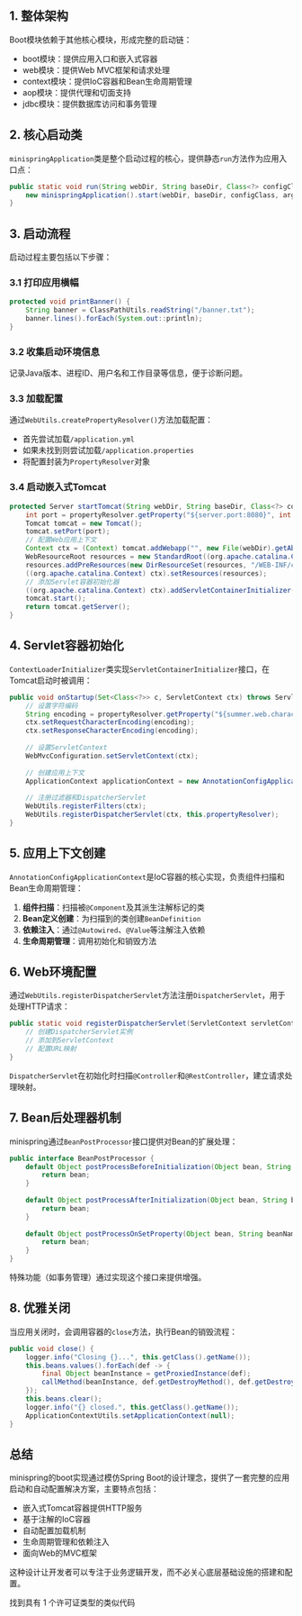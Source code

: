 
## 1. 整体架构

Boot模块依赖于其他核心模块，形成完整的启动链：
- boot模块：提供应用入口和嵌入式容器
- web模块：提供Web MVC框架和请求处理
- context模块：提供IoC容器和Bean生命周期管理
- aop模块：提供代理和切面支持
- jdbc模块：提供数据库访问和事务管理

## 2. 核心启动类

`minispringApplication`类是整个启动过程的核心，提供静态`run`方法作为应用入口点：

```java
public static void run(String webDir, String baseDir, Class<?> configClass, String... args) throws Exception {
    new minispringApplication().start(webDir, baseDir, configClass, args);
}
```

## 3. 启动流程

启动过程主要包括以下步骤：

### 3.1 打印应用横幅
```java
protected void printBanner() {
    String banner = ClassPathUtils.readString("/banner.txt");
    banner.lines().forEach(System.out::println);
}
```

### 3.2 收集启动环境信息
记录Java版本、进程ID、用户名和工作目录等信息，便于诊断问题。

### 3.3 加载配置
通过`WebUtils.createPropertyResolver()`方法加载配置：
- 首先尝试加载`/application.yml`
- 如果未找到则尝试加载`/application.properties`
- 将配置封装为`PropertyResolver`对象

### 3.4 启动嵌入式Tomcat
```java
protected Server startTomcat(String webDir, String baseDir, Class<?> configClass, PropertyResolver propertyResolver) throws Exception {
    int port = propertyResolver.getProperty("${server.port:8080}", int.class);
    Tomcat tomcat = new Tomcat();
    tomcat.setPort(port);
    // 配置Web应用上下文
    Context ctx = (Context) tomcat.addWebapp("", new File(webDir).getAbsolutePath());
    WebResourceRoot resources = new StandardRoot((org.apache.catalina.Context) ctx);
    resources.addPreResources(new DirResourceSet(resources, "/WEB-INF/classes", new File(baseDir).getAbsolutePath(), "/"));
    ((org.apache.catalina.Context) ctx).setResources(resources);
    // 添加Servlet容器初始化器
    ((org.apache.catalina.Context) ctx).addServletContainerInitializer(new ContextLoaderInitializer(configClass, propertyResolver), Set.of());
    tomcat.start();
    return tomcat.getServer();
}
```

## 4. Servlet容器初始化

`ContextLoaderInitializer`类实现`ServletContainerInitializer`接口，在Tomcat启动时被调用：

```java
public void onStartup(Set<Class<?>> c, ServletContext ctx) throws ServletException {
    // 设置字符编码
    String encoding = propertyResolver.getProperty("${summer.web.character-encoding:UTF-8}");
    ctx.setRequestCharacterEncoding(encoding);
    ctx.setResponseCharacterEncoding(encoding);
    
    // 设置ServletContext
    WebMvcConfiguration.setServletContext(ctx);
    
    // 创建应用上下文
    ApplicationContext applicationContext = new AnnotationConfigApplicationContext(this.configClass, this.propertyResolver);
    
    // 注册过滤器和DispatcherServlet
    WebUtils.registerFilters(ctx);
    WebUtils.registerDispatcherServlet(ctx, this.propertyResolver);
}
```

## 5. 应用上下文创建

`AnnotationConfigApplicationContext`是IoC容器的核心实现，负责组件扫描和Bean生命周期管理：

1. **组件扫描**：扫描被`@Component`及其派生注解标记的类
2. **Bean定义创建**：为扫描到的类创建`BeanDefinition`
3. **依赖注入**：通过`@Autowired`、`@Value`等注解注入依赖
4. **生命周期管理**：调用初始化和销毁方法

## 6. Web环境配置

通过`WebUtils.registerDispatcherServlet`方法注册`DispatcherServlet`，用于处理HTTP请求：

```java
public static void registerDispatcherServlet(ServletContext servletContext, PropertyResolver propertyResolver) {
    // 创建DispatcherServlet实例
    // 添加到ServletContext
    // 配置URL映射
}
```

`DispatcherServlet`在初始化时扫描`@Controller`和`@RestController`，建立请求处理映射。

## 7. Bean后处理器机制

minispring通过`BeanPostProcessor`接口提供对Bean的扩展处理：

```java
public interface BeanPostProcessor {
    default Object postProcessBeforeInitialization(Object bean, String beanName) {
        return bean;
    }
    
    default Object postProcessAfterInitialization(Object bean, String beanName) {
        return bean;
    }
    
    default Object postProcessOnSetProperty(Object bean, String beanName) {
        return bean;
    }
}
```

特殊功能（如事务管理）通过实现这个接口来提供增强。

## 8. 优雅关闭

当应用关闭时，会调用容器的`close`方法，执行Bean的销毁流程：

```java
public void close() {
    logger.info("Closing {}...", this.getClass().getName());
    this.beans.values().forEach(def -> {
        final Object beanInstance = getProxiedInstance(def);
        callMethod(beanInstance, def.getDestroyMethod(), def.getDestroyMethodName());
    });
    this.beans.clear();
    logger.info("{} closed.", this.getClass().getName());
    ApplicationContextUtils.setApplicationContext(null);
}
```

## 总结

minispring的boot实现通过模仿Spring Boot的设计理念，提供了一套完整的应用启动和自动配置解决方案，主要特点包括：

- 嵌入式Tomcat容器提供HTTP服务
- 基于注解的IoC容器
- 自动配置加载机制
- 生命周期管理和依赖注入
- 面向Web的MVC框架

这种设计让开发者可以专注于业务逻辑开发，而不必关心底层基础设施的搭建和配置。

找到具有 1 个许可证类型的类似代码